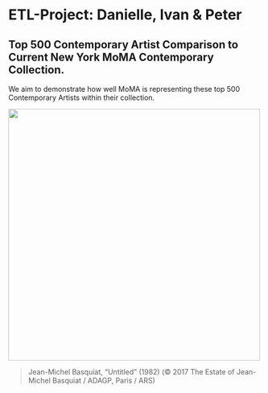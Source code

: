 # ETL-Project: Danielle, Ivan & Peter
## Top 500 Contemporary Artist Comparison to Current New York MoMA Contemporary Collection.

We aim to demonstrate how well MoMA is representing these top 500 Contemporary Artists within their collection.



<img src="https://hyperallergic.com/wp-content/uploads/2017/05/9761-lot-24.jpg" width="500" align="middle">

>Jean-Michel Basquiat, “Untitled” (1982) 
>(© 2017 The Estate of Jean-Michel Basquiat / ADAGP, Paris / ARS)

